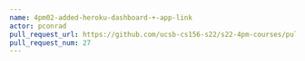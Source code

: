 ```yaml
---
name: 4pm02-added-heroku-dashboard-+-app-link
actor: pconrad
pull_request_url: https://github.com/ucsb-cs156-s22/s22-4pm-courses/pull/27
pull_request_num: 27
---
```

